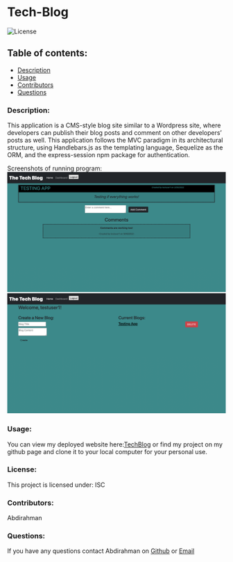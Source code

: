 # Tech-Blog

![License](https://img.shields.io/static/v1?label=License&message=ISC&color=blueviolet&style=plastic)

## Table of contents:

- [Description](#description)
- [Usage](#usage)
- [Contributors](#contributors)
- [Questions](#questions)

### Description:

This application is a CMS-style blog site similar to a Wordpress site, where developers can publish their blog posts and comment on other developers’ posts as well. This application follows the MVC paradigm in its architectural structure, using Handlebars.js as the templating language, Sequelize as the ORM, and the express-session npm package for authentication.

Screenshots of running program: ![](assets/screenshot1.png) ![](assets/screenshot2.png)

### Usage:

You can view my deployed website here:[TechBlog](https://frozen-sea-39956.herokuapp.com/) or find my project on my github page and clone it to your local computer for your personal use.

### License:

This project is licensed under: ISC

### Contributors:

Abdirahman

### Questions:

If you have any questions contact Abdirahman on [Github](https://github.com/aden-abdirahman)
or [Email](https://aden.abdirahman45@gmail.com)
